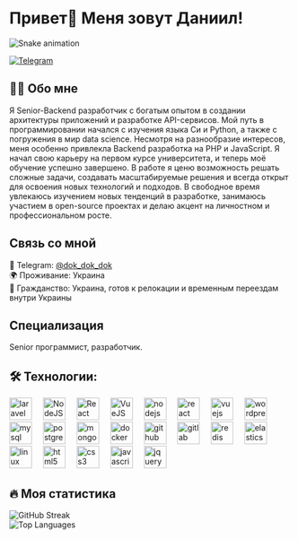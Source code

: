 # Привет👋 Меня зовут Даниил!

![Snake animation](https://github.com/Dok2314/Dok2314/blob/output/github-contribution-grid-snake.gif)

[![Telegram](https://img.shields.io/badge/Telegram-@dok_dok_dok-blue?logo=telegram&logoColor=white)](https://t.me/dok_dok_dok)

## 👨‍💻 Обо мне
Я Senior-Backend разработчик с богатым опытом в создании архитектуры приложений и разработке API-сервисов. Мой путь в программировании начался с изучения языка Си и Python, а также с погружения в мир data science. Несмотря на разнообразие интересов, меня особенно привлекла Backend разработка на PHP и JavaScript. Я начал свою карьеру на первом курсе университета, и теперь моё обучение успешно завершено. В работе я ценю возможность решать сложные задачи, создавать масштабируемые решения и всегда открыт для освоения новых технологий и подходов. В свободное время увлекаюсь изучением новых тенденций в разработке, занимаюсь участием в open-source проектах и делаю акцент на личностном и профессиональном росте.

## Связь со мной
💬 Telegram: [@dok_dok_dok](https://t.me/dok_dok_dok)  
🌍 Проживание: Украина  
🛂 Гражданство: Украина, готов к релокации и временным переездам внутри Украины

## Специализация
Senior программист, разработчик.

## 🛠 Технологии:
<div align="left">
  <img src="https://github.com/marwin1991/profile-technology-icons/assets/25181517/afcf1c98-544e-41fb-bf44-edba5e62809a" height="40" alt="laravel logo" />
  <img width="12" />
  <img src="https://user-images.githubusercontent.com/25181517/183568594-85e280a7-0d7e-4d1a-9028-c8c2209e073c.png" height="40" alt="NodeJS logo" />
  <img width="12" />
  <img src="https://user-images.githubusercontent.com/25181517/183897015-94a058a6-b86e-4e42-a37f-bf92061753e5.png" height="40" alt="React logo" />
  <img width="12" />
  <img src="https://user-images.githubusercontent.com/25181517/117448124-a2da9800-af3e-11eb-85d2-bd1b69b65603.png" height="40" alt="VueJS logo" />
  <img width="12" />  
  <img src="https://cdn.jsdelivr.net/gh/devicons/devicon/icons/nodejs/nodejs-original.svg" height="40" alt="nodejs logo" />
  <img width="12" />
  <img src="https://cdn.jsdelivr.net/gh/devicons/devicon/icons/react/react-original.svg" height="40" alt="react logo" />
  <img width="12" />
  <img src="https://cdn.jsdelivr.net/gh/devicons/devicon/icons/vuejs/vuejs-original.svg" height="40" alt="vuejs logo" />
  <img width="12" />
  <img src="https://cdn.jsdelivr.net/gh/devicons/devicon/icons/wordpress/wordpress-original.svg" height="40" alt="wordpress logo" />
  <img width="12" />
  <img src="https://cdn.jsdelivr.net/gh/devicons/devicon/icons/mysql/mysql-original.svg" height="40" alt="mysql logo" />
  <img width="12" />
  <img src="https://cdn.jsdelivr.net/gh/devicons/devicon/icons/postgresql/postgresql-original.svg" height="40" alt="postgresql logo" />
  <img width="12" />
  <img src="https://cdn.jsdelivr.net/gh/devicons/devicon/icons/mongodb/mongodb-original.svg" height="40" alt="mongodb logo" />
  <img width="12" />
  <img src="https://cdn.jsdelivr.net/gh/devicons/devicon/icons/docker/docker-original.svg" height="40" alt="docker logo" />
  <img width="12" />
  <img src="https://cdn.jsdelivr.net/gh/devicons/devicon/icons/github/github-original.svg" height="40" alt="github logo" />
  <img width="12" />
  <img src="https://cdn.jsdelivr.net/gh/devicons/devicon/icons/gitlab/gitlab-original.svg" height="40" alt="gitlab logo" />
  <img width="12" />
  <img src="https://cdn.jsdelivr.net/gh/devicons/devicon/icons/redis/redis-original.svg" height="40" alt="redis logo" />
  <img width="12" />
  <img src="https://cdn.jsdelivr.net/gh/devicons/devicon/icons/elasticsearch/elasticsearch-original.svg" height="40" alt="elasticsearch logo" />
  <img width="12" />
  <img src="https://cdn.jsdelivr.net/gh/devicons/devicon/icons/linux/linux-original.svg" height="40" alt="linux logo" />
  <img width="12" />
  <img src="https://cdn.jsdelivr.net/gh/devicons/devicon/icons/html5/html5-original.svg" height="40" alt="html5 logo" />
  <img width="12" />
  <img src="https://cdn.jsdelivr.net/gh/devicons/devicon/icons/css3/css3-original.svg" height="40" alt="css3 logo" />
  <img width="12" />
  <img src="https://cdn.jsdelivr.net/gh/devicons/devicon/icons/javascript/javascript-original.svg" height="40" alt="javascript logo" />
  <img width="12" />
  <img src="https://cdn.jsdelivr.net/gh/devicons/devicon/icons/jquery/jquery-original.svg" height="40" alt="jquery logo" />
</div>

## 🔥 Моя статистика
![GitHub Streak](https://github-readme-streak-stats.herokuapp.com/?user=Dok2314&theme=dracula)  
![Top Languages](https://github-readme-stats.vercel.app/api/top-langs/?username=Dok2314&theme=dracula)
